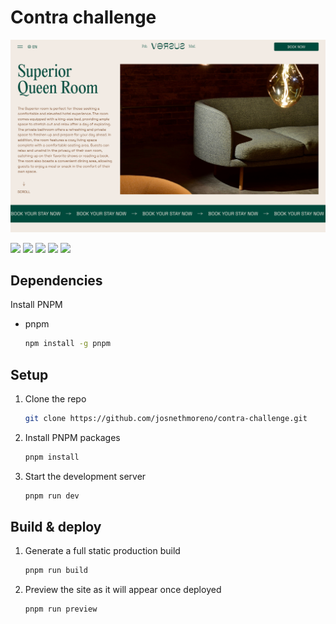 # Contra challenge

![](https://github.com/josnethmoreno/contra-challenge/blob/master/public/preview.png?raw=true)

![](https://img.shields.io/badge/HTML5-E34F26?style=for-the-badge&logo=html5&logoColor=white) ![](https://img.shields.io/badge/CSS3-1572B6?style=for-the-badge&logo=css3&logoColor=white) ![](https://img.shields.io/badge/JavaScript-323330?style=for-the-badge&logo=javascript&logoColor=F7DF1E) ![](https://img.shields.io/badge/GreenSock-57a818.svg?style=for-the-badge&logo=GreenSock&logoColor=white) ![](https://img.shields.io/badge/vite-%23646CFF.svg?style=for-the-badge&logo=vite&logoColor=white)

## Dependencies

Install PNPM

* pnpm
  ```sh
  npm install -g pnpm

## Setup

1. Clone the repo
   ```sh
   git clone https://github.com/josnethmoreno/contra-challenge.git
   ```
   
2. Install PNPM packages
   ```sh
   pnpm install
   ```
   
3. Start the development server
   ```sh
   pnpm run dev
   ```

## Build & deploy

1. Generate a full static production build
   ```sh
   pnpm run build
   ```
   
2. Preview the site as it will appear once deployed
   ```sh
   pnpm run preview
   ```
